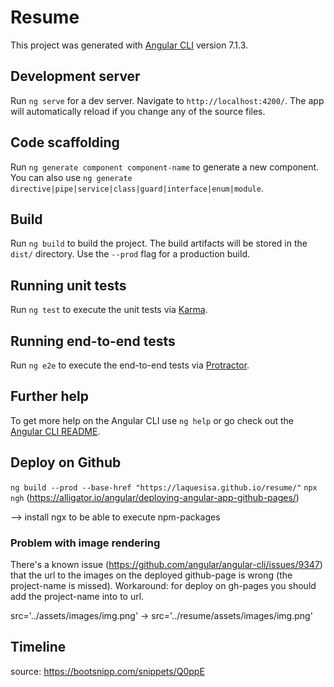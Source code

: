 # Resume

This project was generated with [Angular CLI](https://github.com/angular/angular-cli) version 7.1.3.

## Development server

Run `ng serve` for a dev server. Navigate to `http://localhost:4200/`. The app will automatically reload if you change any of the source files.

## Code scaffolding

Run `ng generate component component-name` to generate a new component. You can also use `ng generate directive|pipe|service|class|guard|interface|enum|module`.

## Build

Run `ng build` to build the project. The build artifacts will be stored in the `dist/` directory. Use the `--prod` flag for a production build.

## Running unit tests

Run `ng test` to execute the unit tests via [Karma](https://karma-runner.github.io).

## Running end-to-end tests

Run `ng e2e` to execute the end-to-end tests via [Protractor](http://www.protractortest.org/).

## Further help

To get more help on the Angular CLI use `ng help` or go check out the [Angular CLI README](https://github.com/angular/angular-cli/blob/master/README.md).

## Deploy on Github
`ng build --prod --base-href "https://laquesisa.github.io/resume/"`
`npx ngh`
(https://alligator.io/angular/deploying-angular-app-github-pages/)

--> install ngx to be able to execute npm-packages

### Problem with image rendering
There's a known issue (https://github.com/angular/angular-cli/issues/9347) that the url to the images on the deployed github-page is wrong (the project-name is missed). Workaround: for deploy on gh-pages you should add the project-name into to url.

src='../assets/images/img.png' -> src='../resume/assets/images/img.png'

## Timeline
source: https://bootsnipp.com/snippets/Q0ppE